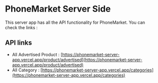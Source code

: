 # PhoneMarket Server Side

This server app has all the API functionality for PhoneMarket. You can check the links :

## API links
 - All Advertised Product : [https://phonemarket-server-app.vercel.app/product/advertised](https://phonemarket-server-app.vercel.app/product/advertised)
 - All Category : [https://phonemarket-server-app.vercel.app/categories](https://phonemarket-server-app.vercel.app/categories)
